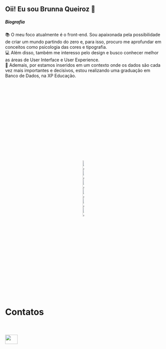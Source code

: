 ## Oii! Eu sou Brunna Queiroz 👋

##### Biografia


📚 O meu foco atualmente é o front-end. Sou apaixonada pela possibilidade de criar um mundo partindo do zero e, para isso, procuro me aprofundar em conceitos como psicologia das cores e tipografia. <br>
💻 Além disso, também me interesso pelo design e busco conhecer melhor as áreas de User Interface e User Experience. <br>
🎲 Ademais, por estamos inseridos em um contexto onde os dados são cada vez mais importantes e decisivos, estou realizando uma graduação em Banco de Dados, na XP Educação. 

<div id='icons' style='padding: 250px'>
  <a href="https://www.techtudo.com.br/noticias/2011/12/o-que-e-html5.ghtml"><img align='center' alt='Brunna-HTML' height='30px' width='40' src="https://cdn.jsdelivr.net/gh/devicons/devicon/icons/html5/html5-original.svg"/></a>
  <a href="https://www.javascript.com/"><img align='center' alt='Brunna-JS' height='30px' width='40' src="https://cdn.jsdelivr.net/gh/devicons/devicon/icons/javascript/javascript-original.svg"/></a>  
  <a href="https://www.python.org/"><img align='center' alt='Brunna-Python' height='30px' width='40' src="https://cdn.jsdelivr.net/gh/devicons/devicon/icons/python/python-original.svg"/></a>  
  <a href= "https://www.w3schools.com/css/"><img align='center' alt='Brunna-CSS' height='30px' width='40' src="https://cdn.jsdelivr.net/gh/devicons/devicon/icons/css3/css3-original.svg"/></a>  
  <a href="https://pt-br.reactjs.org/"><img align='center' alt='Brunna-React' height='30px' width='40' src="https://cdn.jsdelivr.net/gh/devicons/devicon/icons/react/react-original.svg"/></a>
  <a href="https://www.typescriptlang.org/"><img align='center' alt='Brunna-TS' height='30px' width='40' src="https://cdn.jsdelivr.net/gh/devicons/devicon/icons/typescript/typescript-original.svg"/></a>
</div>

##
<!--
[![Anurag's GitHub stats](https://github-readme-stats.vercel.app/api?username=BrunnaQueiroz&theme=radical)](https://github.com/anuraghazra/github-readme-stats)


# Projetos

[![Readme Card](https://github-readme-stats.vercel.app/api/pin/?username=BrunnaQueiroz&repo=devweekgit.github-io)](https://github.com/anuraghazra/github-readme-stats)
-->
# Contatos
<header>
  <link rel="stylesheet" href="https://cdn.jsdelivr.net/gh/devicons/devicon@v2.15.1/devicon.min.css">    
</header>
<div id='contact'>
  <a href="https://www.linkedin.com/in/brunna-queiroz-4a7255257/"><img  height='30px' width='40' style='color: white' align='center' alt='Brunna-Linkedin' src="https://cdn.jsdelivr.net/gh/devicons/devicon/icons/linkedin/linkedin-original.svg"/></a>
</div>

